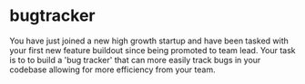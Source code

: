 # bugtracker

You have just joined a new high growth startup and have been tasked with your first new feature  buildout since being promoted to team lead. Your task is to to build a 'bug tracker' that can more easily track bugs in your codebase allowing for more efficiency from your team.
